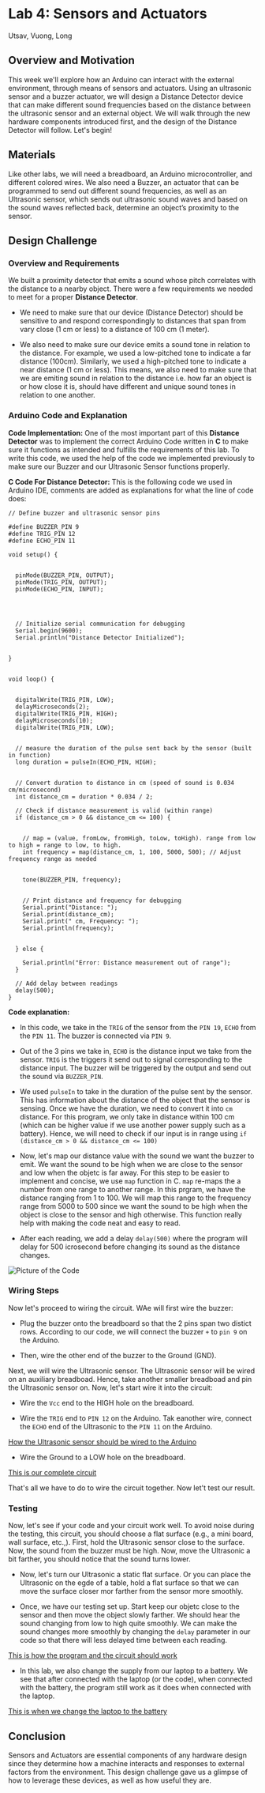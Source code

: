 # Lab 4: Sensors and Actuators
Utsav, Vuong, Long

## Overview and Motivation
This week we'll explore how an Arduino can interact with the external environment, through means of sensors and actuators. Using an ultrasonic sensor and a buzzer actuator, we will design a Distance Detector device that can make different sound frequencies based on the distance between the ultrasonic sensor and an external object. We will walk through the new hardware components introduced first, and the design of the Distance Detector will follow. Let's begin!

## Materials
Like other labs, we will need a breadboard, an Arduino microcontroller, and different colored wires. We also need a Buzzer, an actuator that can be programmed to send out different sound frequencies, as well as an Ultrasonic sensor, which sends out ultrasonic sound waves and based on the sound waves reflected back, determine an object’s proximity to the sensor.

## Design Challenge

### Overview and Requirements
We built a proximity detector that emits a sound whose pitch correlates with the distance to a nearby object. There were a few requirements we needed to meet for a proper **Distance Detector**.

 -  We need to make sure that our device (Distance Detector) should be sensitive to and respond correspondingly to distances that span from vary close (1 cm or less) to a distance of 100 cm (1 meter).

 - We also need to make sure our device emits a sound tone in relation to the distance. For example, we used a low-pitched tone to indicate a far distance (100cm). Similarly, we used a high-pitched tone to indicate a near distance (1 cm or less). This means, we also need to make sure that we are emiting sound in relation to the distance i.e. how far an object is or how close it is, should have different and unique sound tones in relation to one another.

 
### Arduino Code and Explanation

**Code Implementation:** One of the most important part of this **Distance Detector** was to implement the correct Arduino Code written in **C** to make sure it functions as intended and fulfills the requirements of this lab. To write this code, we used the help of the code we implemented previously to make sure our Buzzer and our Ultrasonic Sensor functions properly. 



**C Code For Distance Detector:** This is the following code we used in Arduino IDE, comments are added as explanations for what the line of code does:


```
// Define buzzer and ultrasonic sensor pins

#define BUZZER_PIN 9 
#define TRIG_PIN 12 
#define ECHO_PIN 11  

void setup() {


  pinMode(BUZZER_PIN, OUTPUT);
  pinMode(TRIG_PIN, OUTPUT);
  pinMode(ECHO_PIN, INPUT);
  



  // Initialize serial communication for debugging
  Serial.begin(9600);
  Serial.println("Distance Detector Initialized");


}


void loop() {


  digitalWrite(TRIG_PIN, LOW); 
  delayMicroseconds(2);  
  digitalWrite(TRIG_PIN, HIGH); 
  delayMicroseconds(10); 
  digitalWrite(TRIG_PIN, LOW); 
  

  // measure the duration of the pulse sent back by the sensor (built in function)
  long duration = pulseIn(ECHO_PIN, HIGH); 


  // Convert duration to distance in cm (speed of sound is 0.034 cm/microsecond)
  int distance_cm = duration * 0.034 / 2; 
  
  // Check if distance measurement is valid (within range)
  if (distance_cm > 0 && distance_cm <= 100) {


    // map = (value, fromLow, fromHigh, toLow, toHigh). range from low to high = range to low, to high.
    int frequency = map(distance_cm, 1, 100, 5000, 500); // Adjust frequency range as needed
    

    tone(BUZZER_PIN, frequency);

  
    // Print distance and frequency for debugging
    Serial.print("Distance: ");
    Serial.print(distance_cm);
    Serial.print(" cm, Frequency: ");
    Serial.println(frequency);


  } else {

    Serial.println("Error: Distance measurement out of range");
  }
  
  // Add delay between readings
  delay(500);
}
```

**Code explanation:** 
- In this code, we take in the `TRIG` of the sensor from the `PIN 19`, `ECHO` from the `PIN 11`. The buzzer is connected via `PIN 9`. 

- Out of the 3 pins we take in, `ECHO` is the distance input we take from the sensor. `TRIG` is the triggers it send out to signal corresponding to the distance input. The buzzer will be triggered by the output and send out the sound via `BUZZER_PIN`. 

- We used `pulseIn` to take in the duration of the pulse sent by the sensor. This has information about the distance of the object that the sensor is sensing. Once we have the duration, we need to convert it into `cm` distance. For this program, we only take in distance within 100 cm (which can be higher value if we use another power supply such as a battery). Hence, we will need to check if our input is in range using `if (distance_cm > 0 && distance_cm <= 100)`

- Now, let's map our distance value with the sound we want the buzzer to emit. We want the sound to be high when we are close to the sensor and low when the objetc is far away. For this step to be easier to implement and concise, we use `map` function in C. `map` re-maps the a number from one range to another range. In this prgram, we have the distance ranging from 1 to 100. We will map this range to the frequency range from 5000 to 500 since we want the sound to be high when the object is close to the sensor and high otherwise. This function really help with making the code neat and easy to read. 

- After each reading, we add a delay `delay(500)` where the program will delay for 500 icrosecond before changing its sound as the distance changes. 

![Picture of the Code](resources/C-Code-DistanceDetector.png)

### Wiring Steps
Now let's proceed to wiring the circuit. WAe will first wire the buzzer:
- Plug the buzzer onto the breadboard so that the 2 pins span two distict rows. According to our code, we will connect the buzzer `+` to `pin 9` on the Arduino. 

- Then, wire the other end of the buzzer to the Ground (GND).

Next, we will wire the Ultrasonic sensor. The Ultrasonic sensor will be wired on an auxiliary breadboad. Hence, take another smaller breadboad and pin the Ultrasonic sensor on. Now, let's start wire it into the circuit:

- Wire the `Vcc` end to the HIGH hole on the breadboard.

- Wire the `TRIG` end to `PIN 12` on the Arduino. Tak eanother wire, connect the `ECHO` end of the Ultrasonic to the `PIN 11` on the Arduino.

[How the Ultrasonic sensor should be wired to the Arduino](https://drive.google.com/file/d/1QpiMEBEWocV_we-ZWhOsj1qht8jwiiL3/view)

- Wire the Ground to a LOW hole on the breadboard. 

[This is our complete circuit](https://drive.google.com/file/d/1NMJiRnznTmDyTALjPS83z3xSZCcIcmI7/view)

That's all we have to do to wire the circuit together. Now let't test our result. 


### Testing
Now, let's see if your code and your circuit work well. To avoid noise during the testing, this circuit, you should choose a flat surface (e.g., a mini board, wall surface, etc.,). First, hold the Ultrasonic sensor close to the surface. Now, the sound from the buzzer must be high. Now, move the Ultrasonic a bit farther, you should notice that the sound turns lower. 

- Now, let's turn our Ultrasonic a static flat surface. Or you can place the Ultrasonic on the egde of a table, hold a flat surface so that we can move the surface closer mor farther from the sensor more smoothly. 

- Once, we have our testing set up. Start keep our objetc close to the sensor and then move the object slowly farther. We should hear the sound changing from low to high quite smoothly. We can make the sound changes more smoothly by changing the `delay` parameter in our code so that there will less delayed time between each reading. 

[This is how the program and the circuit should work](https://drive.google.com/file/d/1z2CD9IMTs7_TmeRBwPw5kUn49wr6djpJ/view?t%253D9)

- In this lab, we also change the supply from our laptop to a battery. We see that after connected with the laptop (or the code), when connected with the battery, the program still work as it does when connected with the laptop.

[This is when we change the laptop to the battery](https://drive.google.com/drive/folders/1qT6_cgMYxM4oddeN7Ivh13Xp4cR28Ogr)

## Conclusion
Sensors and Actuators are essential components of any hardware design since they determine how a machine interacts and responses to external factors from the environment. This design challenge gave us a glimpse of how to leverage these devices, as well as how useful they are.




